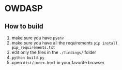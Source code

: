 # OWDASP

## How to build

1. make sure you have `pyenv`
1. make sure you have all the requirements `pip install pip_requirements.txt`
1. edit only the files in the `./findings/` folder
1. `python build.py`
1. open `dist/index.html` in your favorite browser
